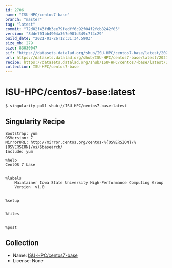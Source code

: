 ```yaml
---
id: 2706
name: "ISU-HPC/centos7-base"
branch: "master"
tag: "latest"
commit: "72d02f43fdb3ee79fedff6c92f04f2fcb8242f05"
version: "8dde701bb4904a367e981d349c7f4c29"
build_date: "2021-01-26T12:31:34.590Z"
size_mb: 279
size: 83030047
sif: "https://datasets.datalad.org/shub/ISU-HPC/centos7-base/latest/2021-01-26-72d02f43-8dde701b/8dde701bb4904a367e981d349c7f4c29.simg"
url: https://datasets.datalad.org/shub/ISU-HPC/centos7-base/latest/2021-01-26-72d02f43-8dde701b/
recipe: https://datasets.datalad.org/shub/ISU-HPC/centos7-base/latest/2021-01-26-72d02f43-8dde701b/Singularity
collection: ISU-HPC/centos7-base
---
```


# ISU-HPC/centos7-base:latest

```bash
$ singularity pull shub://ISU-HPC/centos7-base:latest
```

## Singularity Recipe

```singularity
Bootstrap: yum
OSVersion: 7
MirrorURL: http://mirror.centos.org/centos-%{OSVERSION}/%{OSVERSION}/os/$basearch/
Include: yum

%help
CentOS 7 base


%labels
    Maintainer Iowa State University High-Performance Computing Group
    Version  v1.0


%setup


%files


%post
```

## Collection

 - Name: [ISU-HPC/centos7-base](https://github.com/ISU-HPC/centos7-base)
 - License: None

